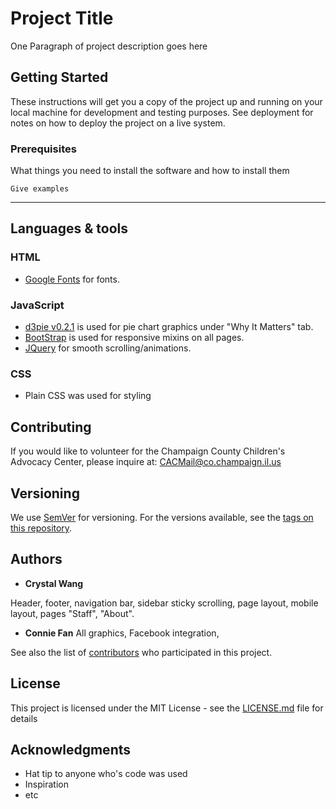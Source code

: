 # Project Title

One Paragraph of project description goes here

## Getting Started

These instructions will get you a copy of the project up and running on your local machine for development and testing purposes. See deployment for notes on how to deploy the project on a live system.

### Prerequisites

What things you need to install the software and how to install them

```
Give examples
```

---

## Languages & tools

### HTML

- [Google Fonts](https://fonts.google.com/) for fonts.

### JavaScript

- [d3pie v0.2.1](http://d3pie.org/) is used for pie chart graphics under "Why It Matters" tab.
- [BootStrap](https://getbootstrap.com/) is used for responsive mixins on all pages.
- [JQuery](https://fonts.google.com/) for smooth scrolling/animations.

### CSS

- Plain CSS was used for styling


## Contributing

If you would like to volunteer for the Champaign County Children's Advocacy Center, please
inquire at: CACMail@co.champaign.il.us

## Versioning

We use [SemVer](http://semver.org/) for versioning. For the versions available, see the [tags on this repository](https://github.com/your/project/tags). 

## Authors

* **Crystal Wang** 

Header, footer, navigation bar, sidebar sticky scrolling, page layout, mobile layout, 
pages "Staff", "About".

* **Connie Fan** 
All graphics, Facebook integration, 


See also the list of [contributors](https://github.com/your/project/contributors) who participated in this project.

## License

This project is licensed under the MIT License - see the [LICENSE.md](LICENSE.md) file for details

## Acknowledgments

* Hat tip to anyone who's code was used
* Inspiration
* etc

